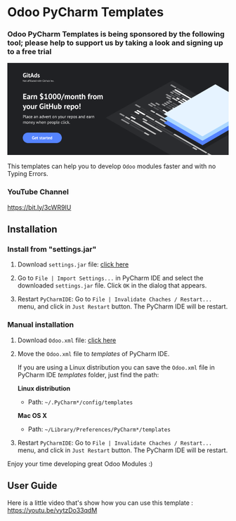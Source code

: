 # Odoo PyCharm Templates

### Odoo PyCharm Templates is being sponsored by the following tool; please help to support us by taking a look and signing up to a free trial

[![Ad](ads/720X300-2.png)](https://images.gitads.io/odoo-pycharm-templates)



This templates can help you to develop `Odoo` modules faster and with no Typing Errors.

### YouTube Channel
https://bit.ly/3cWR9IU

## Installation

### Install from "settings.jar"

1. Download `settings.jar` file: [click here](https://github.com/mohamedmagdy/odoo-pycharm-templates/raw/master/settings.jar)

1. Go to `File | Import Settings...` in PyCharm IDE and select the downloaded `settings.jar` file. Click `OK` in the dialog that appears.

1. Restart `PyCharmIDE`: Go to `File | Invalidate Chaches / Restart...` menu, and click in `Just Restart` button. The PyCharm IDE will be restart.

### Manual installation

1. Download `Odoo.xml` file: [click here](https://github.com/mohamedmagdy/odoo-pycharm-templates/raw/master/Odoo.xml)

1. Move the `Odoo.xml` file to *templates* of PyCharm IDE.

    If you are using a Linux distribution you can save the `Odoo.xml` file in PyCharm IDE *templates* folder, just find the path:

    **Linux distribution**
    * Path: `~/.PyCharm*/config/templates`

    **Mac OS X**
    * Path: `~/Library/Preferences/PyCharm*/templates`

1. Restart `PyCharmIDE`: Go to `File | Invalidate Chaches / Restart...` menu, and click in `Just Restart` button. The PyCharm IDE will be restart.

Enjoy your time developing great Odoo Modules :)

## User Guide

Here is a little video that's show how you can use this template : https://youtu.be/vytzDo33qdM
